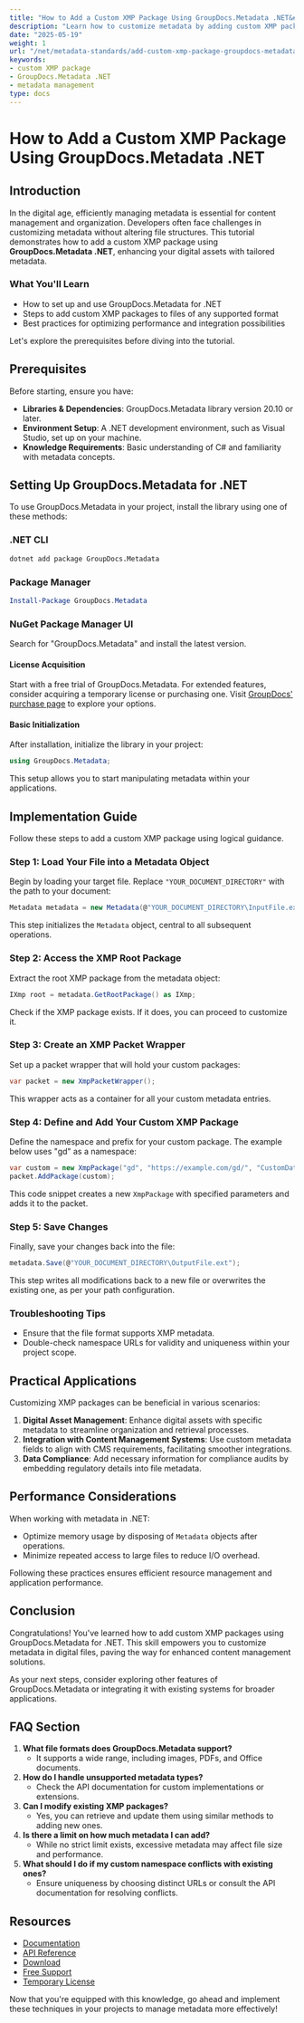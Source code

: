 ```yaml
---
title: "How to Add a Custom XMP Package Using GroupDocs.Metadata .NET&#58; A Comprehensive Guide"
description: "Learn how to customize metadata by adding custom XMP packages using GroupDocs.Metadata for .NET. This guide covers setup, implementation, and best practices."
date: "2025-05-19"
weight: 1
url: "/net/metadata-standards/add-custom-xmp-package-groupdocs-metadata-net/"
keywords:
- custom XMP package
- GroupDocs.Metadata .NET
- metadata management
type: docs
---
```

# How to Add a Custom XMP Package Using GroupDocs.Metadata .NET

## Introduction

In the digital age, efficiently managing metadata is essential for content management and organization. Developers often face challenges in customizing metadata without altering file structures. This tutorial demonstrates how to add a custom XMP package using **GroupDocs.Metadata .NET**, enhancing your digital assets with tailored metadata.

### What You'll Learn
- How to set up and use GroupDocs.Metadata for .NET
- Steps to add custom XMP packages to files of any supported format
- Best practices for optimizing performance and integration possibilities

Let's explore the prerequisites before diving into the tutorial.

## Prerequisites

Before starting, ensure you have:
- **Libraries & Dependencies**: GroupDocs.Metadata library version 20.10 or later.
- **Environment Setup**: A .NET development environment, such as Visual Studio, set up on your machine.
- **Knowledge Requirements**: Basic understanding of C# and familiarity with metadata concepts.

## Setting Up GroupDocs.Metadata for .NET

To use GroupDocs.Metadata in your project, install the library using one of these methods:

### .NET CLI
```bash
dotnet add package GroupDocs.Metadata
```

### Package Manager
```powershell
Install-Package GroupDocs.Metadata
```

### NuGet Package Manager UI
Search for "GroupDocs.Metadata" and install the latest version.

#### License Acquisition
Start with a free trial of GroupDocs.Metadata. For extended features, consider acquiring a temporary license or purchasing one. Visit [GroupDocs' purchase page](https://purchase.groupdocs.com/temporary-license/) to explore your options.

#### Basic Initialization
After installation, initialize the library in your project:

```csharp
using GroupDocs.Metadata;
```

This setup allows you to start manipulating metadata within your applications.

## Implementation Guide

Follow these steps to add a custom XMP package using logical guidance.

### Step 1: Load Your File into a Metadata Object
Begin by loading your target file. Replace `"YOUR_DOCUMENT_DIRECTORY"` with the path to your document:

```csharp
Metadata metadata = new Metadata(@"YOUR_DOCUMENT_DIRECTORY\InputFile.ext");
```

This step initializes the `Metadata` object, central to all subsequent operations.

### Step 2: Access the XMP Root Package
Extract the root XMP package from the metadata object:

```csharp
IXmp root = metadata.GetRootPackage() as IXmp;
```

Check if the XMP package exists. If it does, you can proceed to customize it.

### Step 3: Create an XMP Packet Wrapper
Set up a packet wrapper that will hold your custom packages:

```csharp
var packet = new XmpPacketWrapper();
```

This wrapper acts as a container for all your custom metadata entries.

### Step 4: Define and Add Your Custom XMP Package
Define the namespace and prefix for your custom package. The example below uses "gd" as a namespace:

```csharp
var custom = new XmpPackage("gd", "https://example.com/gd/", "CustomData");
packet.AddPackage(custom);
```

This code snippet creates a new `XmpPackage` with specified parameters and adds it to the packet.

### Step 5: Save Changes
Finally, save your changes back into the file:

```csharp
metadata.Save(@"YOUR_DOCUMENT_DIRECTORY\OutputFile.ext");
```

This step writes all modifications back to a new file or overwrites the existing one, as per your path configuration.

### Troubleshooting Tips
- Ensure that the file format supports XMP metadata.
- Double-check namespace URLs for validity and uniqueness within your project scope.

## Practical Applications
Customizing XMP packages can be beneficial in various scenarios:

1. **Digital Asset Management**: Enhance digital assets with specific metadata to streamline organization and retrieval processes.
2. **Integration with Content Management Systems**: Use custom metadata fields to align with CMS requirements, facilitating smoother integrations.
3. **Data Compliance**: Add necessary information for compliance audits by embedding regulatory details into file metadata.

## Performance Considerations
When working with metadata in .NET:
- Optimize memory usage by disposing of `Metadata` objects after operations.
- Minimize repeated access to large files to reduce I/O overhead.

Following these practices ensures efficient resource management and application performance.

## Conclusion
Congratulations! You've learned how to add custom XMP packages using GroupDocs.Metadata for .NET. This skill empowers you to customize metadata in digital files, paving the way for enhanced content management solutions.

As your next steps, consider exploring other features of GroupDocs.Metadata or integrating it with existing systems for broader applications.

## FAQ Section
1. **What file formats does GroupDocs.Metadata support?**
   - It supports a wide range, including images, PDFs, and Office documents.
2. **How do I handle unsupported metadata types?**
   - Check the API documentation for custom implementations or extensions.
3. **Can I modify existing XMP packages?**
   - Yes, you can retrieve and update them using similar methods to adding new ones.
4. **Is there a limit on how much metadata I can add?**
   - While no strict limit exists, excessive metadata may affect file size and performance.
5. **What should I do if my custom namespace conflicts with existing ones?**
   - Ensure uniqueness by choosing distinct URLs or consult the API documentation for resolving conflicts.

## Resources
- [Documentation](https://docs.groupdocs.com/metadata/net/)
- [API Reference](https://reference.groupdocs.com/metadata/net/)
- [Download](https://releases.groupdocs.com/metadata/net/)
- [Free Support](https://forum.groupdocs.com/c/metadata/)
- [Temporary License](https://purchase.groupdocs.com/temporary-license/)

Now that you're equipped with this knowledge, go ahead and implement these techniques in your projects to manage metadata more effectively!

